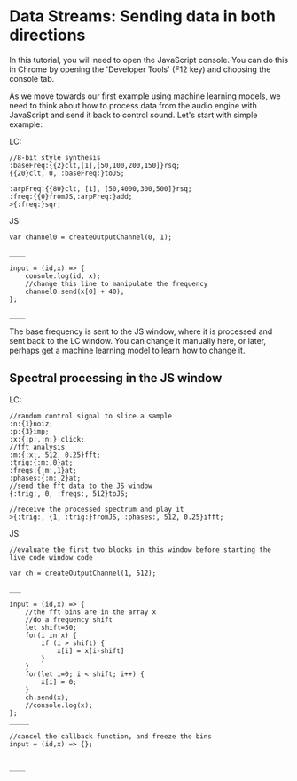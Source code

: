 # Data Streams: Sending data in both directions

In this tutorial, you will need to open the JavaScript console.  You can do this in Chrome by opening the 'Developer Tools' (F12 key) and choosing the console tab.

As we move towards our first example using machine learning models, we need to think about how to process data from the audio engine with JavaScript and send it back to control sound.  Let's start with simple example:

LC:
```
//8-bit style synthesis
:baseFreq:{{2}clt,[1],[50,100,200,150]}rsq;
{{20}clt, 0, :baseFreq:}toJS;

:arpFreq:{{80}clt, [1], [50,4000,300,500]}rsq;
:freq:{{0}fromJS,:arpFreq:}add;
>{:freq:}sqr;

```

JS:

```
var channel0 = createOutputChannel(0, 1);

____

input = (id,x) => {
	console.log(id, x);
	//change this line to manipulate the frequency
	channel0.send(x[0] + 40);
};

____

```
The base frequency is sent to the JS window, where it is processed and sent back to the LC window. You can change it manually here, or later, perhaps get a machine learning model to learn how to change it.


## Spectral processing in the JS window

LC:
```
//random control signal to slice a sample
:n:{1}noiz;
:p:{3}imp;
:x:{:p:,:n:}|click;
//fft analysis
:m:{:x:, 512, 0.25}fft;
:trig:{:m:,0}at;
:freqs:{:m:,1}at;
:phases:{:m:,2}at;
//send the fft data to the JS window
{:trig:, 0, :freqs:, 512}toJS;

//receive the processed spectrum and play it
>{:trig:, {1, :trig:}fromJS, :phases:, 512, 0.25}ifft;
```

JS:
```
//evaluate the first two blocks in this window before starting the live code window code

var ch = createOutputChannel(1, 512);

___

input = (id,x) => {
	//the fft bins are in the array x
	//do a frequency shift
	let shift=50;
	for(i in x) {
		if (i > shift) {
			x[i] = x[i-shift]
		}
	}
	for(let i=0; i < shift; i++) {
		x[i] = 0;
	}
	ch.send(x);
	//console.log(x);
};
_____

//cancel the callback function, and freeze the bins
input = (id,x) => {};


____
```
